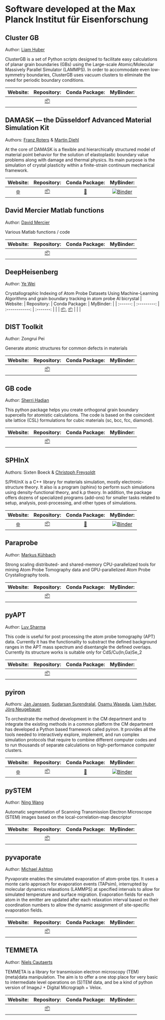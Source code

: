 # Software developed at the Max Planck Institut für Eisenforschung

## Cluster GB
Author: [Liam Huber](https://www.mpie.de/person/47229/3079071)

ClusterGB is a set of Python scripts designed to facilitate easy calculations of planar grain boundaries (GBs) using the Large-scale Atomic/Molecular Massively Parallel Simulator (LAMMPS). In order to accommodate even low-symmetry boundaries, ClusterGB uses vacuum clusters to eliminate the need for periodic boundary conditions.

| Website: | Repository: | Conda Package: | MyBinder: |
| :------: | :---------: | :------------: | :-------: |
| | [:package:](https://github.com/liamhuber/clustergb) | | |

## DAMASK — the Düsseldorf Advanced Material Simulation Kit
Authors: [Franz Roters](https://www.mpie.de/person/43166/2890953) & [Martin Diehl](https://www.mpie.de/person/43124/2890953)

At the core of DAMASK is a flexible and hierarchically structured model of material point behavior for the solution of elastoplastic boundary value problems along with damage and thermal physics. Its main purpose is the simulation of crystal plasticity within a finite-strain continuum mechanical framework.

| Website: | Repository: | Conda Package: | MyBinder: |
| :------: | :---------: | :------------: | :-------: |
| [:globe_with_meridians:](https://damask.mpie.de) | [:package:](https://magit1.mpie.de) | [:rocket:](https://anaconda.org/conda-forge/damask) | [![Binder](https://mybinder.org/badge_logo.svg)](https://mybinder.org/v2/gh/jan-janssen/damask-example/master) |

## David Mercier Matlab functions
Author: [David Mercier](https://www.mpie.de/person/43154/2281)

Various Matlab functions / code

| Website: | Repository: | Conda Package: | MyBinder: |
| :------: | :---------: | :------------: | :-------: |
| | [:package:](https://github.com/DavidMercier/Matlab_functions) | | |

## DeepHeisenberg
Author: [Ye Wei](https://www.mpie.de/person/59261)

Crystallographic Indexing of Atom Probe Datasets Using Machine-Learning Algorithms and grain boundary tracking in atom probe Al bicrystal
| Website: | Repository: | Conda Package: | MyBinder: |
| :------: | :---------: | :------------: | :-------: |
| | [:package:](https://github.com/DeepHeisenberg/Atom-Probe-Tomgrophy), [:package:](https://github.com/DeepHeisenberg/Object-tracking-in-Al-bicrystal) | | |

## DIST Toolkit
Author: Zongrui Pei

Generate atomic structures for common defects in materials

| Website: | Repository: | Conda Package: | MyBinder: |
| :------: | :---------: | :------------: | :-------: |
| | [:package:](https://github.com/peizong/DIST-Toolkit) | | |

## GB code
Author: [Sherri Hadian](https://www.mpie.de/person/42998/3104106)

This python package helps you create orthogonal grain boundary supercells for atomistic calculations. The code is based on the coincident site lattice (CSL) formulations for cubic materials (sc, bcc, fcc, diamond).

| Website: | Repository: | Conda Package: | MyBinder: |
| :------: | :---------: | :------------: | :-------: |
| | [:package:](https://github.com/oekosheri/GB_code) | | |

## SPHInX
Authors: Sixten Boeck & [Christoph Freysoldt](https://www.mpie.de/person/39857)

S/PHI/nX is a C++ library for materials simulation, mostly electronic-structure theory. It also is a program (sphinx) to perform such simulations using density-functional theory, and k.p theory. In addition, the package offers dozens of specialized programs (add-ons) for smaller tasks related to setup, analysis, post-processing, and other types of simulations.

| Website: | Repository: | Conda Package: | MyBinder: |
| :------: | :---------: | :------------: | :-------: |
| [:globe_with_meridians:](https://sxrepo.mpie.de) | [:package:](https://sxrepo.mpie.de/projects/sphinx/repository) | [:rocket:](https://anaconda.org/conda-forge/sphinxdft) | [![Binder](https://mybinder.org/badge_logo.svg)](https://mybinder.org/v2/gh/jan-janssen/sphinx-example/master) |

## Paraprobe
Author: [Markus Kühbach](https://www.mpie.de/person/51206)

Strong scaling distributed- and shared-memory CPU-parallelized tools for mining Atom Probe Tomography data and GPU-parallelized Atom Probe Crystallography tools.

| Website: | Repository: | Conda Package: | MyBinder: |
| :------: | :---------: | :------------: | :-------: |
| | [:package:](https://gitlab.mpcdf.mpg.de/mpie-aptfim-toolbox/paraprobe) | | |

## pyAPT
Author: [Luv Sharma](https://www.mpie.de/person/43172)

This code is useful for post processing the atom probe tomography (APT) data. Currently it has the functionality to substract the defined background ranges in the APT mass spectrum and disentangle the defined overlaps. Currently its structure works is suitable only for CdS/Cu(In,Ga)Se_2

| Website: | Repository: | Conda Package: | MyBinder: |
| :------: | :---------: | :------------: | :-------: |
| | [:package:](https://github.com/atomprobempie/pyAPT) | | |

## pyiron
Authors: [Jan Janssen](https://www.mpie.de/person/42524/3098843), [Sudarsan Surendralal](https://www.mpie.de/person/41328/3880353), [Osamu Waseda](https://www.mpie.de/person/51628/3880353), [Liam Huber](https://www.mpie.de/person/47229/3880353), [Jörg Neugebauer](https://www.mpie.de/person/43010/3880353)

To orchestrate the method development in the CM department and to integrate the existing methods in a common platform the CM department has developed a Python based framework called pyiron. It provides all the tools needed to interactively explore, implement, and run complex simulation protocols that require to combine different computer codes and to run thousands of separate calculations on high-performance computer clusters.

| Website: | Repository: | Conda Package: | MyBinder: |
| :------: | :---------: | :------------: | :-------: |
| [:globe_with_meridians:](https://pyiron.org) | [:package:](https://github.com/pyiron) | [:rocket:](https://anaconda.org/conda-forge/pyiron) | [![Binder](https://mybinder.org/badge_logo.svg)](https://mybinder.org/v2/gh/pyiron/pyiron/master) |

## pySTEM 
Author: [Ning Wang](https://www.mpie.de/person/100034/2891349)

Automatic segmentation of Scanning Transmission Electron Microscope (STEM) images based on the local-correlation-map descriptor

| Website: | Repository: | Conda Package: | MyBinder: |
| :------: | :---------: | :------------: | :-------: |
| | [:package:](https://github.com/NingWang1990/pySTEM) | | |


## pyvaporate
Author: [Michael Ashton](https://www.mpie.de/person/59395/2656491)

Pyvaporate enables the simulated evaporation of atom-probe tips. It uses a monte carlo approach for evaporation events (TAPsim), interrupted by molecular dynamics relaxations (LAMMPS) at specified intervals to allow for simulated temperature and surface migration. Evaporation fields for each atom in the emitter are updated after each relaxation interval based on their coordination numbers to allow the dynamic assignment of site-specific evaporation fields.

| Website: | Repository: | Conda Package: | MyBinder: |
| :------: | :---------: | :------------: | :-------: |
| | [:package:](https://github.com/ashtonmv/pyvaporate) | | |

## TEMMETA
Author: [Niels Cautaerts](https://www.mpie.de/person/102166/3730607)

TEMMETA is a library for transmission electron microscopy (TEM) (meta)data manipulation. The aim is to offer a one stop place for very basic to intermediate level operations on (S)TEM data, and be a kind of python version of ImageJ + Digital Micrograph + Velox.

| Website: | Repository: | Conda Package: | MyBinder: |
| :------: | :---------: | :------------: | :-------: |
| | [:package:](https://github.com/din14970/TEMMETA) | | |

